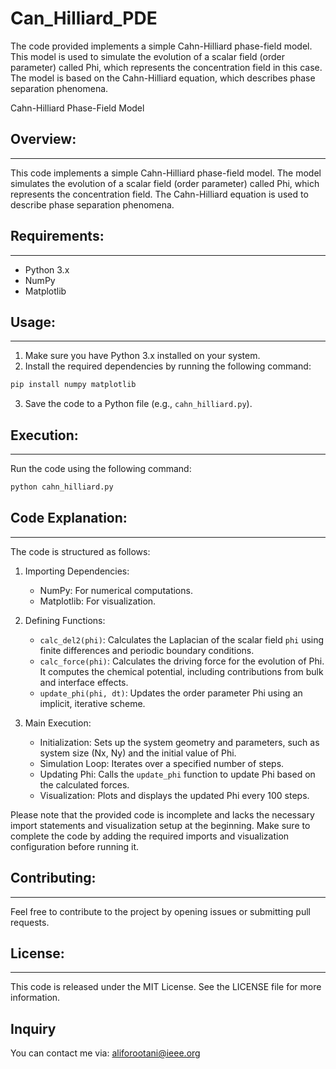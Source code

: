 # Can_Hilliard_PDE


The code provided implements a simple Cahn-Hilliard phase-field model. This model is used to simulate the evolution of a scalar field (order parameter) called Phi, which represents the concentration field in this case. The model is based on the Cahn-Hilliard equation, which describes phase separation phenomena.

Cahn-Hilliard Phase-Field Model

## Overview:
------------
This code implements a simple Cahn-Hilliard phase-field model. The model simulates the evolution of a scalar field (order parameter) called Phi, which represents the concentration field. The Cahn-Hilliard equation is used to describe phase separation phenomena.

## Requirements:
------------
- Python 3.x
- NumPy
- Matplotlib

## Usage:
------------
1. Make sure you have Python 3.x installed on your system.
2. Install the required dependencies by running the following command:
```bash
pip install numpy matplotlib
```
3. Save the code to a Python file (e.g., `cahn_hilliard.py`).

## Execution:
------------
Run the code using the following command:
```bash
python cahn_hilliard.py
```

## Code Explanation:
------------
The code is structured as follows:

1. Importing Dependencies:
   - NumPy: For numerical computations.
   - Matplotlib: For visualization.

2. Defining Functions:
   - `calc_del2(phi)`: Calculates the Laplacian of the scalar field `phi` using finite differences and periodic boundary conditions.
   - `calc_force(phi)`: Calculates the driving force for the evolution of Phi. It computes the chemical potential, including contributions from bulk and interface effects.
   - `update_phi(phi, dt)`: Updates the order parameter Phi using an implicit, iterative scheme.

3. Main Execution:
   - Initialization: Sets up the system geometry and parameters, such as system size (Nx, Ny) and the initial value of Phi.
   - Simulation Loop: Iterates over a specified number of steps.
   - Updating Phi: Calls the `update_phi` function to update Phi based on the calculated forces.
   - Visualization: Plots and displays the updated Phi every 100 steps.

Please note that the provided code is incomplete and lacks the necessary import statements and visualization setup at the beginning. Make sure to complete the code by adding the required imports and visualization configuration before running it.

## Contributing:
------------
Feel free to contribute to the project by opening issues or submitting pull requests.

## License:
------------
This code is released under the MIT License. See the LICENSE file for more information.

## Inquiry

You can contact me via: aliforootani@ieee.org



